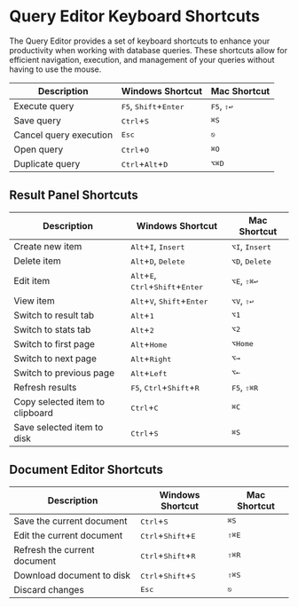 # Query Editor Keyboard Shortcuts

The Query Editor provides a set of keyboard shortcuts to enhance your productivity when working with database queries.
These shortcuts allow for efficient navigation, execution, and management of your queries without having to use the
mouse.

| Description            | Windows Shortcut                                 | Mac Shortcut                 |
|------------------------|--------------------------------------------------|------------------------------|
| Execute query          | <kbd>F5</kbd>, <kbd>Shift</kbd>+<kbd>Enter</kbd> | <kbd>F5</kbd>, <kbd>⇧↩</kbd> |
| Save query             | <kbd>Ctrl</kbd>+<kbd>S</kbd>                     | <kbd>⌘S</kbd>                |
| Cancel query execution | <kbd>Esc</kbd>                                   | <kbd>⎋</kbd>                 |
| Open query             | <kbd>Ctrl</kbd>+<kbd>O</kbd>                     | <kbd>⌘O</kbd>                |
| Duplicate query        | <kbd>Ctrl</kbd>+<kbd>Alt</kbd>+<kbd>D</kbd>      | <kbd>⌥⌘D</kbd>               |

## Result Panel Shortcuts

| Description                     | Windows Shortcut                                                               | Mac Shortcut                     |
|---------------------------------|--------------------------------------------------------------------------------|----------------------------------|
| Create new item                 | <kbd>Alt</kbd>+<kbd>I</kbd>, <kbd>Insert</kbd>                                 | <kbd>⌥I</kbd>, <kbd>Insert</kbd> |
| Delete item                     | <kbd>Alt</kbd>+<kbd>D</kbd>, <kbd>Delete</kbd>                                 | <kbd>⌥D</kbd>, <kbd>Delete</kbd> |
| Edit item                       | <kbd>Alt</kbd>+<kbd>E</kbd>, <kbd>Ctrl</kbd>+<kbd>Shift</kbd>+<kbd>Enter</kbd> | <kbd>⌥E</kbd>, <kbd>⇧⌘↩</kbd>    |
| View item                       | <kbd>Alt</kbd>+<kbd>V</kbd>, <kbd>Shift</kbd>+<kbd>Enter</kbd>                 | <kbd>⌥V</kbd>, <kbd>⇧↩</kbd>     |
| Switch to result tab            | <kbd>Alt</kbd>+<kbd>1</kbd>                                                    | <kbd>⌥1</kbd>                    |
| Switch to stats tab             | <kbd>Alt</kbd>+<kbd>2</kbd>                                                    | <kbd>⌥2</kbd>                    |
| Switch to first page            | <kbd>Alt</kbd>+<kbd>Home</kbd>                                                 | <kbd>⌥Home</kbd>                 |
| Switch to next page             | <kbd>Alt</kbd>+<kbd>Right</kbd>                                                | <kbd>⌥→</kbd>                    |
| Switch to previous page         | <kbd>Alt</kbd>+<kbd>Left</kbd>                                                 | <kbd>⌥←</kbd>                    |
| Refresh results                 | <kbd>F5</kbd>, <kbd>Ctrl</kbd>+<kbd>Shift</kbd>+<kbd>R</kbd>                   | <kbd>F5</kbd>, <kbd>⇧⌘R</kbd>    |
| Copy selected item to clipboard | <kbd>Ctrl</kbd>+<kbd>C</kbd>                                                   | <kbd>⌘C</kbd>                    |
| Save selected item to disk      | <kbd>Ctrl</kbd>+<kbd>S</kbd>                                                   | <kbd>⌘S</kbd>                    |

## Document Editor Shortcuts

| Description                  | Windows Shortcut                              | Mac Shortcut   |
|------------------------------|-----------------------------------------------|----------------|
| Save the current document    | <kbd>Ctrl</kbd>+<kbd>S</kbd>                  | <kbd>⌘S</kbd>  |
| Edit the current document    | <kbd>Ctrl</kbd>+<kbd>Shift</kbd>+<kbd>E</kbd> | <kbd>⇧⌘E</kbd> |
| Refresh the current document | <kbd>Ctrl</kbd>+<kbd>Shift</kbd>+<kbd>R</kbd> | <kbd>⇧⌘R</kbd> |
| Download document to disk    | <kbd>Ctrl</kbd>+<kbd>Shift</kbd>+<kbd>S</kbd> | <kbd>⇧⌘S</kbd> |
| Discard changes              | <kbd>Esc</kbd>                                | <kbd>⎋</kbd>   |
